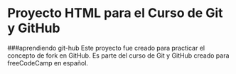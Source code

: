 # Proyecto HTML para el Curso de Git y GitHub
###aprendiendo git-hub
Este proyecto fue creado para practicar el concepto de fork en GitHub. Es parte del curso de Git y GitHub creado para freeCodeCamp en español.
